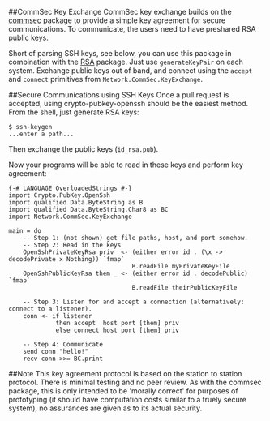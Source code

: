 ##CommSec Key Exchange
CommSec key exchange builds on the [commsec](https://github.com/TomMD/commsec)
package to provide a simple key agreement for secure communications.  To
communicate, the users need to have preshared RSA public keys.

Short of parsing SSH keys, see below, you can use this package in combination with the
[RSA](http://hackage.haskell.org/package/RSA) package.  Just use `generateKeyPair`
on each system.  Exchange public keys out of band, and connect using the `accept` and
`connect` primitives from `Network.CommSec.KeyExchange`.

##Secure Communications using SSH Keys
Once a pull request is accepted, using crypto-pubkey-openssh should be the easiest
method. From the shell, just generate RSA keys:

    $ ssh-keygen
    ...enter a path...

Then exchange the public keys (`id_rsa.pub`).

Now your programs will be able to read in these keys and perform key agreement:

    {-# LANGUAGE OverloadedStrings #-}
    import Crypto.PubKey.OpenSsh
    import qualified Data.ByteString as B
    import qualified Data.ByteString.Char8 as BC
    import Network.CommSec.KeyExchange

    main = do
        -- Step 1: (not shown) get file paths, host, and port somehow.
        -- Step 2: Read in the keys
        OpenSshPrivateKeyRsa priv  <- (either error id . (\x -> decodePrivate x Nothing)) `fmap`
                                      B.readFile myPrivateKeyFile
        OpenSshPublicKeyRsa them _ <- (either error id . decodePublic) `fmap`
                                      B.readFile theirPublicKeyFile

        -- Step 3: Listen for and accept a connection (alternatively: connect to a listener).
        conn <- if listener
                 then accept  host port [them] priv
                 else connect host port [them] priv

        -- Step 4: Communicate
        send conn "hello!"
        recv conn >>= BC.print

##Note
This key agreement protocol is based on the station to station protocol.  There
is minimal testing and no peer review.  As with the commsec package, this is
only intended to be 'morally correct' for purposes of prototyping (it should
have computation costs similar to a truely secure system), no assurances are
given as to its actual security.
